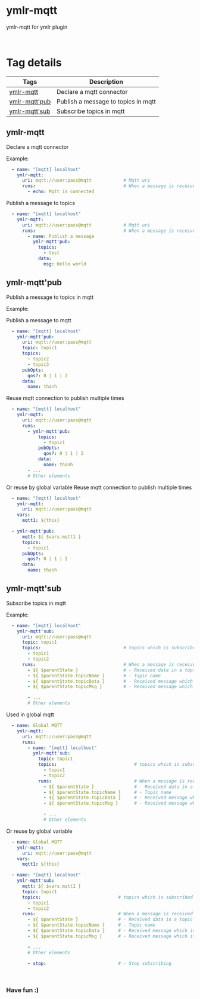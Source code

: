 # ymlr-mqtt
ymlr-mqtt for ymlr plugin


<br/>

# Tag details

| Tags | Description |
|---|---|
| [ymlr-mqtt](#ymlr-mqtt) | Declare a mqtt connector |
| [ymlr-mqtt'pub](#ymlr-mqtt'pub) | Publish a message to topics in mqtt |
| [ymlr-mqtt'sub](#ymlr-mqtt'sub) | Subscribe topics in mqtt |



## <a id="ymlr-mqtt"></a>ymlr-mqtt  
  
Declare a mqtt connector  

Example:  

```yaml
  - name: "[mqtt] localhost"
    ymlr-mqtt:
      uri: mqtt://user:pass@mqtt            # Mqtt uri
      runs:                                 # When a message is received then it will runs them
        - echo: Mqtt is connected
```
Publish a message to topics
```yaml
  - name: "[mqtt] localhost"
    ymlr-mqtt:
      uri: mqtt://user:pass@mqtt            # Mqtt uri
      runs:                                 # When a message is received then it will runs them
        - name: Publish a message
          ymlr-mqtt'pub:
            topics:
              - test
            data:
              msg: Hello world
```  


## <a id="ymlr-mqtt'pub"></a>ymlr-mqtt'pub  
  
Publish a message to topics in mqtt  

Example:  

Publish a message to mqtt
```yaml
  - name: "[mqtt] localhost"
    ymlr-mqtt'pub:
      uri: mqtt://user:pass@mqtt
      topic: topic1
      topics:
        - topic2
        - topic3
      pubOpts:
        qos?: 0 | 1 | 2
      data:
        name: thanh
```

Reuse mqtt connection to publish multiple times
```yaml
  - name: "[mqtt] localhost"
    ymlr-mqtt:
      uri: mqtt://user:pass@mqtt
      runs:
        - ymlr-mqtt'pub:
            topics:
              - topic1
            pubOpts:
              qos?: 0 | 1 | 2
            data:
              name: thanh
        - ...
        # Other elements
```

Or reuse by global variable
Reuse mqtt connection to publish multiple times
```yaml
  - name: "[mqtt] localhost"
    ymlr-mqtt:
      uri: mqtt://user:pass@mqtt
    vars:
      mqtt1: ${this}

  - ymlr-mqtt'pub:
      mqtt: ${ $vars.mqtt1 }
      topics:
        - topic1
      pubOpts:
        qos?: 0 | 1 | 2
      data:
        name: thanh
```  


## <a id="ymlr-mqtt'sub"></a>ymlr-mqtt'sub  
  
Subscribe topics in mqtt  

Example:  

```yaml
  - name: "[mqtt] localhost"
    ymlr-mqtt'sub:
      uri: mqtt://user:pass@mqtt
      topic: topic1
      topics:                               # topics which is subscribed
        - topic1
        - topic2
      runs:                                 # When a message is received then it will runs them
        - ${ $parentState }                 # - Received data in a topic
        - ${ $parentState.topicName }       # - Topic name
        - ${ $parentState.topicData }       # - Received message which is cast to object
        - ${ $parentState.topicMsg }        # - Received message which is text

        - ...
        # Other elements
```

Used in global mqtt
```yaml
  - name: Global MQTT
    ymlr-mqtt:
      uri: mqtt://user:pass@mqtt
      runs:
        - name: "[mqtt] localhost"
          ymlr-mqtt'sub:
            topic: topic1
            topics:                             # topics which is subscribed
              - topic1
              - topic2
            runs:                               # When a message is received then it will runs them
              - ${ $parentState }               # - Received data in a topic
              - ${ $parentState.topicName }     # - Topic name
              - ${ $parentState.topicData }     # - Received message which is cast to object
              - ${ $parentState.topicMsg }      # - Received message which is text

              - ...
              # Other elements
```

Or reuse by global variable
```yaml
  - name: Global MQTT
    ymlr-mqtt:
      uri: mqtt://user:pass@mqtt
    vars:
      mqtt1: ${this}

  - name: "[mqtt] localhost"
    ymlr-mqtt'sub:
      mqtt: ${ $vars.mqtt1 }
      topic: topic1
      topics:                             # topics which is subscribed
        - topic1
        - topic2
      runs:                               # When a message is received then it will runs them
        - ${ $parentState }               # - Received data in a topic
        - ${ $parentState.topicName }     # - Topic name
        - ${ $parentState.topicData }     # - Received message which is cast to object
        - ${ $parentState.topicMsg }      # - Received message which is text

        - ...
        # Other elements

        - stop:                           # - Stop subscribing
```  


<br/>

### Have fun :)